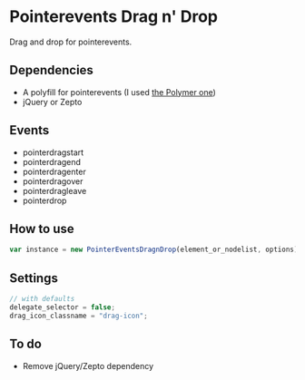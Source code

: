 # Pointerevents Drag n' Drop

Drag and drop for pointerevents.

## Dependencies

- A polyfill for pointerevents (I used [the Polymer one](https://github.com/Polymer/PointerEvents))
- jQuery or Zepto

## Events

- pointerdragstart
- pointerdragend
- pointerdragenter
- pointerdragover
- pointerdragleave
- pointerdrop

## How to use

```javascript
var instance = new PointerEventsDragnDrop(element_or_nodelist, options);
```

## Settings

```javascript
// with defaults
delegate_selector = false;
drag_icon_classname = "drag-icon";
```

## To do

- Remove jQuery/Zepto dependency
